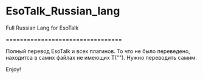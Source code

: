 # EsoTalk_Russian_lang
Full Russian Lang for EsoTalk

=================================

Полный перевод ЕsoTalk и всех плагинов. То что не было переведено, находитса в самих файлах не имеющих Т(""). Нужно переводить самим. 

Enjoy!
